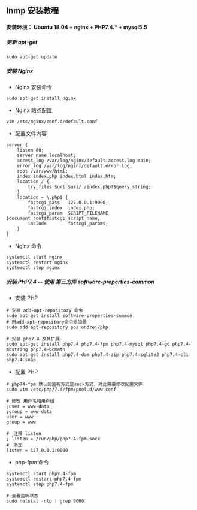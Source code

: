 ## lnmp 安装教程

#### 安装环境： Ubuntu 18.04 + nginx + PHP7.4.* + mysql5.5

##### 更新 apt-get
```
sudo apt-get update
```

##### 安装 Nginx

- Nginx 安装命令
```
sudo apt-get install nginx
```

- Nginx 站点配置
```
vim /etc/nginx/conf.d/default.conf
```

- 配置文件内容
```
server {
    listen 80;
    server_name localhost;
    access_log /var/log/nginx/default.access.log main;
    error_log /var/log/nginx/default.error.log;
    root /var/www/html;
    index index.php index.html index.htm;
    location / {
        try_files $uri $uri/ /index.php?$query_string;
    }
    location ~ \.php$ {
        fastcgi_pass   127.0.0.1:9000;
        fastcgi_index  index.php;
        fastcgi_param  SCRIPT_FILENAME $document_root$fastcgi_script_name;
        include        fastcgi_params;
    }
}
```

- Nginx 命令
```
systemctl start nginx
systemctl restart nginx
systemctl stop nginx
```

##### 安装 PHP7.4 -- 使用 第三方库 software-properties-common
- 安装 PHP
```
# 安装 add-apt-repository 命令
sudo apt-get install software-properties-common
# 用add-apt-repository命令添加源
sudo add-apt-repository ppa:ondrej/php

# 安装 php7.4 及其扩展
sudo apt-get install php7.4 php7.4-fpm php7.4-mysql php7.4-gd php7.4-mbstring php7.4-bcmath 
sudo apt-get install php7.4-dom php7.4-zip php7.4-sqlite3 php7.4-cli php7.4-soap 
```
- 配置 PHP
```
# php74-fpm 默认的监听方式是sock方式，对此需要修改配置文件
sudo vim /etc/php/7.4/fpm/pool.d/www.conf
```
```
# 修改 用户名和用户组
;user = www-data
;group = www-data
user = www
group = www

#　注释 listen
; listen = /run/php/php7.4-fpm.sock
#　添加
listen = 127.0.0.1:9000
```

- php-fpm 命令
```
systemctl start php7.4-fpm
systemctl restart php7.4-fpm
systemctl stop php7.4-fpm

# 查看监听状态
sudo netstat -nlp | grep 9000
```

